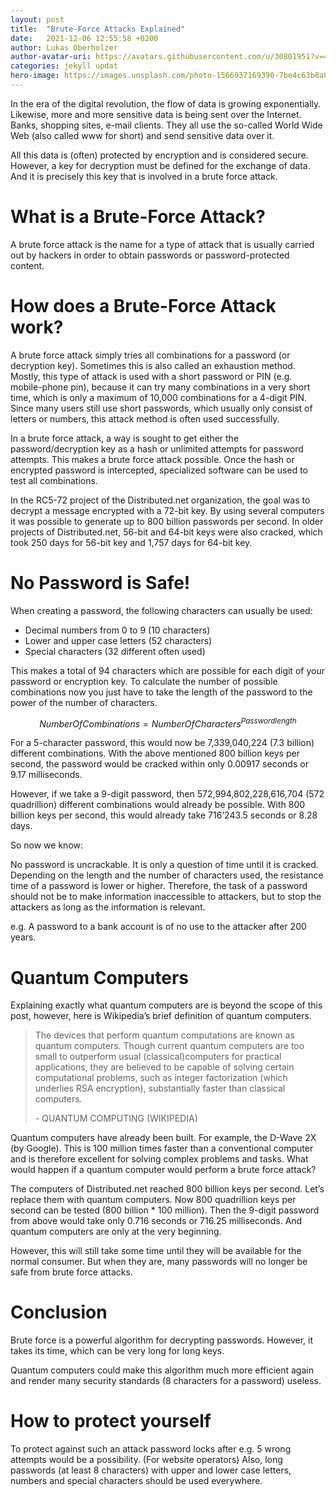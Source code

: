 ```yaml
---
layout: post
title:  "Brute-Force Attacks Explained"
date:   2021-12-06 12:55:58 +0200
author: Lukas Oberholzer
author-avatar-uri: https://avatars.githubusercontent.com/u/30801951?v=4
categories: jekyll updat
hero-image: https://images.unsplash.com/photo-1566937169390-7be4c63b8a0e?ixlib=rb-4.0.3&ixid=MnwxMjA3fDB8MHxwaG90by1wYWdlfHx8fGVufDB8fHx8&auto=format&fit=crop&w=1169&q=80
---
```


In the era of the digital revolution, the flow of data is growing exponentially. Likewise, more and more sensitive data is being sent over the Internet. Banks, shopping sites, e-mail clients. They all use the so-called World Wide Web (also called www for short) and send sensitive data over it.

All this data is (often) protected by encryption and is considered secure. However, a key for decryption must be defined for the exchange of data. And it is precisely this key that is involved in a brute force attack.

# What is a Brute-Force Attack?
A brute force attack is the name for a type of attack that is usually carried out by hackers in order to obtain passwords or password-protected content.

# How does a Brute-Force Attack work?
A brute force attack simply tries all combinations for a password (or decryption key). Sometimes this is also called an exhaustion method. Mostly, this type of attack is used with a short password or PIN (e.g. mobile-phone pin), because it can try many combinations in a very short time, which is only a maximum of 10,000 combinations for a 4-digit PIN. Since many users still use short passwords, which usually only consist of letters or numbers, this attack method is often used successfully.

In a brute force attack, a way is sought to get either the password/decryption key as a hash or unlimited attempts for password attempts. This makes a brute force attack possible. Once the hash or encrypted password is intercepted, specialized software can be used to test all combinations.

In the RC5-72 project of the Distributed.net organization, the goal was to decrypt a message encrypted with a 72-bit key. By using several computers it was possible to generate up to 800 billion passwords per second. In older projects of Distributed.net, 56-bit and 64-bit keys were also cracked, which took 250 days for 56-bit key and 1,757 days for 64-bit key.

# No Password is Safe!
When creating a password, the following characters can usually be used:

* Decimal numbers from 0 to 9 (10 characters)
* Lower and upper case letters (52 characters)
* Special characters (32 different often used)

This makes a total of 94 characters which are possible for each digit of your password or encryption key. To calculate the number of possible combinations now you just have to take the length of the password to the power of the number of characters.

$$ Number Of Combinations = Number Of Characters ^ {Passwordlength} $$

For a 5-character password, this would now be 7,339,040,224 (7.3 billion) different combinations. With the above mentioned 800 billion keys per second, the password would be cracked within only 0.00917 seconds or 9.17 milliseconds.

However, if we take a 9-digit password, then 572,994,802,228,616,704 (572 quadrillion) different combinations would already be possible. With 800 billion keys per second, this would already take 716’243.5 seconds or 8.28 days.

So now we know:

No password is uncrackable. It is only a question of time until it is cracked. Depending on the length and the number of characters used, the resistance time of a password is lower or higher.
Therefore, the task of a password should not be to make information inaccessible to attackers, but to stop the attackers as long as the information is relevant.

e.g. A password to a bank account is of no use to the attacker after 200 years.

# Quantum Computers
Explaining exactly what quantum computers are is beyond the scope of this post, however, here is Wikipedia’s brief definition of quantum computers.

> The devices that perform quantum computations are known as quantum computers. Though current quantum computers are too small to outperform usual (classical)computers for practical applications, they are believed to be capable of solving certain computational problems, such as integer factorization (which underlies RSA encryption), substantially faster than classical computers.
>
> \- QUANTUM COMPUTING (WIKIPEDIA)

Quantum computers have already been built. For example, the D-Wave 2X (by Google). This is 100 million times faster than a conventional computer and is therefore excellent for solving complex problems and tasks. What would happen if a quantum computer would perform a brute force attack?

The computers of Distributed.net reached 800 billion keys per second. Let’s replace them with quantum computers. Now 800 quadrillion keys per second can be tested (800 billion * 100 million). Then the 9-digit password from above would take only 0.716 seconds or 716.25 milliseconds. And quantum computers are only at the very beginning.

However, this will still take some time until they will be available for the normal consumer. But when they are, many passwords will no longer be safe from brute force attacks.

# Conclusion
Brute force is a powerful algorithm for decrypting passwords. However, it takes its time, which can be very long for long keys.

Quantum computers could make this algorithm much more efficient again and render many security standards (8 characters for a password) useless.

# How to protect yourself
To protect against such an attack password locks after e.g. 5 wrong attempts would be a possibility. (For website operators)
Also, long passwords (at least 8 characters) with upper and lower case letters, numbers and special characters should be used everywhere.